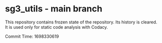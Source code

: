 # sg3_utils - main branch

This repository contains frozen state of the repository.
Its history is cleared. It is used only for static code
analysis with Codacy.

Commit Time: 1698330619